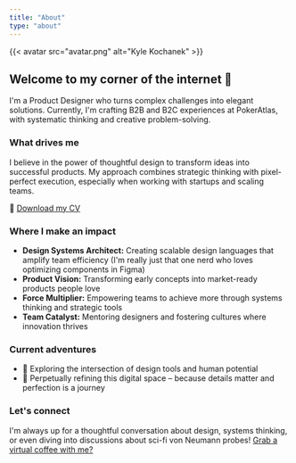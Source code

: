 ```yaml
---
title: "About"
type: "about"
---
```


{{< avatar src="avatar.png" alt="Kyle Kochanek" >}}

## Welcome to my corner of the internet 👋

I'm a Product Designer who turns complex challenges into elegant solutions. Currently, I'm crafting B2B and B2C experiences at PokerAtlas, with systematic thinking and creative problem-solving.

### What drives me

I believe in the power of thoughtful design to transform ideas into successful products. My approach combines strategic thinking with pixel-perfect execution, especially when working with startups and scaling teams.

📄 [Download my CV](/assets/files/Kyle_Kochanek_CV.pdf)

### Where I make an impact

- **Design Systems Architect:** Creating scalable design languages that amplify team efficiency (I'm really just that one nerd who loves optimizing components in Figma)
- **Product Vision:** Transforming early concepts into market-ready products people love
- **Force Multiplier:** Empowering teams to achieve more through systems thinking and strategic tools
- **Team Catalyst:** Mentoring designers and fostering cultures where innovation thrives


### Current adventures


- 🔭 Exploring the intersection of design tools and human potential
- 🔧 Perpetually refining this digital space – because details matter and perfection is a journey


### Let's connect

I'm always up for a thoughtful conversation about design, systems thinking, or even diving into discussions about sci-fi von Neumann probes! [Grab a virtual coffee with me?](mailto:hello+website@kylekochanek.com?subject=Virtual%20Coffee%20Chat&body=Hi%20Kyle!)
